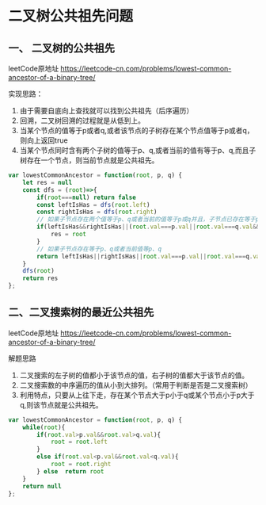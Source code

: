 # 二叉树公共祖先问题

## 一、 二叉树的公共祖先

leetCode原地址
https://leetcode-cn.com/problems/lowest-common-ancestor-of-a-binary-tree/

实现思路：
1. 由于需要自底向上查找就可以找到公共祖先（后序遍历）
2. 回溯，二叉树回溯的过程就是从低到上。
3. 当某个节点的值等于p或者q,或者该节点的子树存在某个节点值等于p或者q，则向上返回true
4. 当某个节点同时含有两个子树的值等于p、q,或者当前的值有等于p、q,而且子树存在一个节点，则当前节点就是公共祖先。
```js
var lowestCommonAncestor = function(root, p, q) {
    let res = null
    const dfs = (root)=>{
        if(root===null) return false
        const leftIsHas = dfs(root.left)
        const rightIsHas = dfs(root.right)
        // 如果子节点存在两个值等于p、q或者当前的值等于p或q并且，子节点已存在等于p或q的节点
        if(leftIsHas&&rightIsHas||(root.val===p.val||root.val===q.val&&(leftIsHas||rightIsHas))){
            res = root
        }
        // 如果子节点存在等于p、q或者当前值等p、q
        return leftIsHas||rightIsHas||root.val===p.val||root.val===q.val
    }
    dfs(root)
    return res
};
```


## 二、二叉搜索树的最近公共祖先

leetCode原地址
https://leetcode-cn.com/problems/lowest-common-ancestor-of-a-binary-tree/

解题思路
1. 二叉搜索的左子树的值都小于该节点的值，右子树的值都大于该节点的值。
2. 二叉搜索数的中序遍历的值从小到大排列。（常用于判断是否是二叉搜索树）
3. 利用特点，只要从上往下走，存在某个节点大于p小于q或某个节点小于p大于q,则该节点就是公共祖先。

```js
var lowestCommonAncestor = function(root, p, q) {
    while(root){
        if(root.val>p.val&&root.val>q.val){
            root = root.left
        }
        else if(root.val<p.val&&root.val<q.val){
            root = root.right
        } else  return root
    }
    return null
};
```